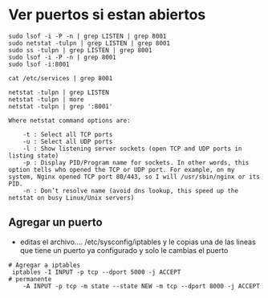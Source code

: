 # Ver puertos si estan abiertos
```
sudo lsof -i -P -n | grep LISTEN | grep 8001
sudo netstat -tulpn | grep LISTEN | grep 8001
sudo ss -tulpn | grep LISTEN | grep 8001
sudo lsof -i -P -n | grep 8001
sudo lsof -i:8001

cat /etc/services | grep 8001

netstat -tulpn | grep LISTEN
netstat -tulpn | more
netstat -tulpn | grep ':8001' 

Where netstat command options are:

    -t : Select all TCP ports
    -u : Select all UDP ports
    -l : Show listening server sockets (open TCP and UDP ports in listing state)
    -p : Display PID/Program name for sockets. In other words, this option tells who opened the TCP or UDP port. For example, on my system, Nginx opened TCP port 80/443, so I will /usr/sbin/nginx or its PID.
    -n : Don’t resolve name (avoid dns lookup, this speed up the netstat on busy Linux/Unix servers)

```

## Agregar un puerto 
- editas el archivo.... /etc/sysconfig/iptables y le copias una de las lineas que tiene un puerto ya configurado y solo le cambias el puerto
```
# Agregar a iptables
 iptables -I INPUT -p tcp --dport 5000 -j ACCEPT
# permanente
    -A INPUT -p tcp -m state --state NEW -m tcp --dport 8000 -j ACCEPT
```

